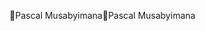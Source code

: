 Pascal Musabyimana                                    P a s c a l   M u s a b y i m a n a                                                                       